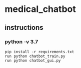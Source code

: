 # medical_chatbot
## instructions 
### python -v 3.7
```
pip install -r requirements.txt 
run python chatbot_train.py 
run python chatbot_gui.py
```

